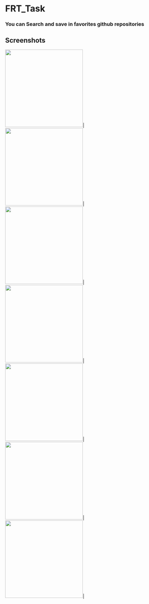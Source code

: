 # FRT_Task

### You can Search and save in favorites github repositories 

## Screenshots
<img src="https://user-images.githubusercontent.com/43764577/161337862-ea7c1bd6-7277-49e1-992c-c71b893fde63.gif" width="250">|
<img src="https://user-images.githubusercontent.com/43764577/161338009-1c7de6fe-345b-4a58-97a7-49b8c3992dc6.gif" width="250">|
<img src="https://user-images.githubusercontent.com/43764577/161338071-f0aa335f-0f37-4b9c-b91a-6c0cd96c40fc.gif" width="250">|
<img src="https://user-images.githubusercontent.com/43764577/161338152-2ffa7f7c-7025-432e-bd82-b81bc0a575d8.gif" width="250">|
<img src="https://user-images.githubusercontent.com/43764577/161338174-b2cf9ca3-fb13-4035-8bf2-386e566e335a.gif" width="250">|
<img src="https://user-images.githubusercontent.com/43764577/161338188-7b534d58-675b-440d-875a-ceb3505483e5.gif" width="250">|
<img src="https://user-images.githubusercontent.com/43764577/161338197-6501ad38-985e-4843-8450-59bd5c21ff90.gif" width="250">|


